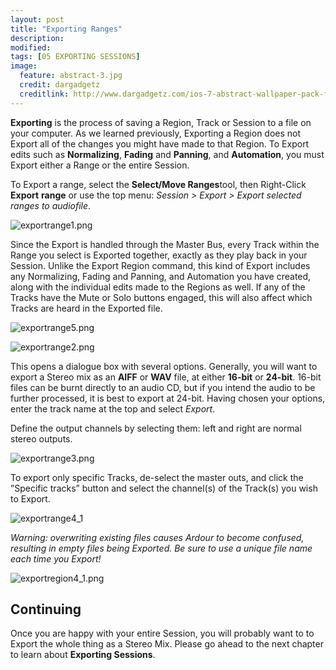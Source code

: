 ```yaml
---
layout: post
title: "Exporting Ranges"
description:
modified: 
tags: [05 EXPORTING SESSIONS]
image:
  feature: abstract-3.jpg
  credit: dargadgetz
  creditlink: http://www.dargadgetz.com/ios-7-abstract-wallpaper-pack-for-iphone-5-and-ipod-touch-retina/
---
```


**Exporting** is the process of saving a Region, Track or Session to a
file on your computer. As we learned previously, Exporting a Region does
not Export all of the changes you might have made to that Region. To
Export edits such as **Normalizing**, **Fading** and **Panning**, and
**Automation**, you must Export either a Range or the entire Session.

To Export a range, select the **Select/Move Ranges**tool, then
Right-Click **Export** **range** or use the top menu: *Session > Export
\> Export selected ranges to audiofile*.

![exportrange1.png](../images/Ardour-Export-exportrange1-en.png)

Since the Export is handled through the Master Bus, every Track within
the Range you select is Exported together, exactly as they play back in
your Session. Unlike the Export Region command, this kind of Export
includes any Normalizing, Fading and Panning, and Automation you have
created, along with the individual edits made to the Regions as well. If
any of the Tracks have the Mute or Solo buttons engaged, this will also
affect which Tracks are heard in the Exported file.

![exportrange5.png](../images/Ardour-Export-exportrange5-en.png)

![exportrange2.png](../images/Ardour-Export-exportrange2-en.png)

This opens a dialogue box with several options. Generally, you will want
to export a Stereo mix as an **AIFF** or **WAV** file, at either
**16-bit** or **24-bit**. 16-bit files can be burnt directly to an audio
CD, but if you intend the audio to be further processed, it is best to
export at 24-bit. Having chosen your options, enter the track name at
the top and select *Export*.

Define the output channels by selecting them: left and right are normal
stereo outputs.

![exportrange3.png](../images/Ardour-Export-exportrange3-en.png)

To export only specific Tracks, de-select the master outs, and click the
”Specific tracks” button and select the channel(s) of the Track(s) you
wish to Export.

![exportrange4\_1](../images/Ardour-Export-exportrange4_1-en.png "exportrange4_1")

*Warning: overwriting existing files causes Ardour to become confused,
resulting in empty files being Exported. Be sure to use a unique file
name each time you Export!*

![exportregion4\_1.png](../images/Ardour-Export-exportregion4_1-en_1.png)

Continuing 
------------

Once you are happy with your entire Session, you will probably want to
to Export the whole thing as a Stereo Mix. Please go ahead to the next
chapter to learn about **Exporting Sessions**.
